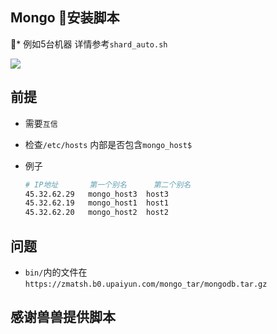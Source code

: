 ## Mongo 安装脚本


* 例如5台机器 详情参考`shard_auto.sh`


![](https://zmatsh.b0.upaiyun.com/images/WX20190102-145701@2x.png)

## 前提
 * 需要`互信`
 * 检查`/etc/hosts` 内部是否包含`mongo_host$`
 * 例子

    ```bash
    # IP地址       第一个别名      第二个别名
    45.32.62.29   mongo_host3  host3
    45.32.62.19   mongo_host1  host1
    45.32.62.20   mongo_host2  host2
    ```

## 问题

* `bin/`内的文件在 `https://zmatsh.b0.upaiyun.com/mongo_tar/mongodb.tar.gz`


## 感谢兽兽提供脚本